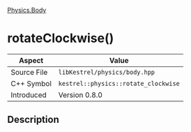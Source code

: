 [Physics.Body](index)
# rotateClockwise()
| Aspect | Value |
| --- | --- |
| Source File | `libKestrel/physics/body.hpp` |
| C++ Symbol | `kestrel::physics::rotate_clockwise` |
| Introduced | Version 0.8.0 |
## Description

